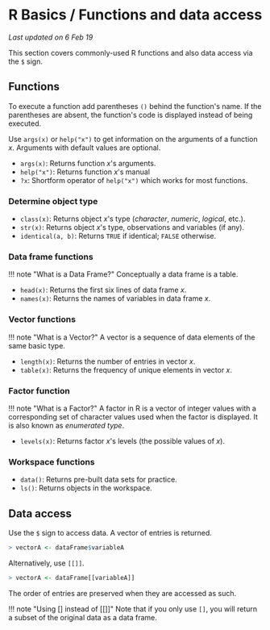 # R Basics / Functions and data access
_Last updated on 6 Feb 19_

This section covers commonly-used R functions and also data access via the `$` sign.

## Functions
To execute a function add parentheses `()` behind the function's name. If the parentheses are absent, the function's code is displayed instead of being executed.

Use `args(x)` or `help("x")` to get information on the arguments of a function _x_. Arguments with default values are optional.

* `args(x)`: Returns function _x_'s arguments.
* `help("x")`: Returns function _x_'s manual
* `?x`: Shortform operator of `help("x")` which works for most functions.

### Determine object type
* `class(x)`: Returns object _x_'s type (_character_, _numeric_, _logical_, etc.).
* `str(x)`: Returns object _x_'s type, observations and variables (if any).
* `identical(a, b)`: Returns ```TRUE``` if identical; ```FALSE``` otherwise.

### Data frame functions

!!! note "What is a Data Frame?"
    Conceptually a data frame is a table.

* `head(x)`: Returns the first six lines of data frame _x_.
* `names(x)`: Returns the names of variables in data frame _x_.

### Vector functions

!!! note "What is a Vector?"
    A vector is a sequence of data elements of the same basic type.

* `length(x)`: Returns the number of entries in vector _x_.
* `table(x)`: Returns the frequency of unique elements in vector _x_.

### Factor function

!!! note "What is a Factor?"
    A factor in R is a vector of integer values with a corresponding set of character values used when the factor is displayed. It is also known as _enumerated type_.

* `levels(x)`: Returns factor _x_'s levels (the possible values of _x_).

### Workspace functions
* `data()`: Returns pre-built data sets for practice.
* `ls()`: Returns objects in the workspace.

## Data access
Use the `$` sign to access data. A vector of entries is returned.
```r
> vectorA <- dataFrame$variableA
```

Alternatively, use `[[]]`.
```r
> vectorA <- dataFrame[[variableA]]
```

The order of entries are preserved when they are accessed as such.

!!! note "Using [] instead of [[]]"
    Note that if you only use `[]`, you will return a subset of the original data as a data frame.
